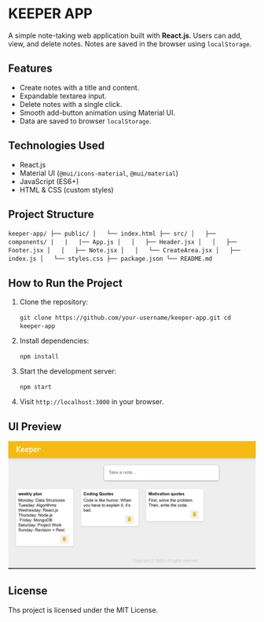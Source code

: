 #  KEEPER APP

A simple note-taking web application built with **React.js**. Users can add, view, and delete notes. Notes are saved in the browser using `localStorage`.


##  Features

- Create notes with a title and content.
- Expandable textarea input.
- Delete notes with a single click.
- Smooth add-button animation using Material UI.
- Data are saved to browser `localStorage`.


##  Technologies Used

- React.js
- Material UI (`@mui/icons-material`, `@mui/material`)
- JavaScript (ES6+)
- HTML & CSS (custom styles)


##  Project Structure

`
keeper-app/
├── public/
│   └── index.html
├── src/
│   ├── components/
|   |   |── App.js
│   │   ├── Header.jsx
│   │   ├── Footer.jsx
│   │   ├── Note.jsx
│   │   └── CreateArea.jsx
│   ├── index.js
│   └── styles.css
├── package.json
└── README.md
`


##  How to Run the Project

1. Clone the repository:

    `git clone https://github.com/your-username/keeper-app.git
    cd keeper-app`

2. Install dependencies:

    `npm install`

3. Start the development server:

    `npm start`

4. Visit `http://localhost:3000` in your browser.


## UI Preview

![App Preview](src/assets/Screenshot.png)


## License

Ths project is licensed under the MIT License.



